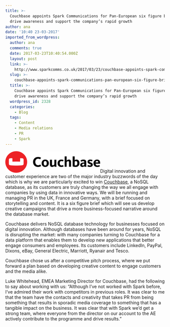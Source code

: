 ```yaml
---
title: >-
  Couchbase appoints Spark Communications for Pan-European six figure brief to
  drive awareness and support the company’s rapid growth
author: ana
date: '10:40 23-03-2017'
imported_from_wordpress:
  author: ana
  comments: true
  date: 2017-03-23T10:40:54.000Z
  layout: post
  link: >-
    http://www.sparkcomms.co.uk/2017/03/23/couchbase-appoints-spark-communications-pan-european-six-figure-brief-drive-awareness-support-companys-rapid-growth/
  slug: >-
    couchbase-appoints-spark-communications-pan-european-six-figure-brief-drive-awareness-support-companys-rapid-growth
  title: >-
    Couchbase appoints Spark Communications for Pan-European six figure brief to
    drive awareness and support the company’s rapid growth
  wordpress_id: 2328
  categories:
    - Blog
  tags:
    - Content
    - Media relations
    - PR
    - Spark
---
```


![Couchbase](Couchbase-300x68.png)Digital innovation and customer experience are two of the major industry buzzwords of the day which is why we are particularly excited to win [Couchbase](http://www.couchbase.com/), a NoSQL database, as its customers are truly changing the way we all engage with companies by using data in innovative ways. We will be running and managing PR in the UK, France and Germany, with a brief focused on storytelling and content. It is a six figure brief which will see us develop creative campaigns that drive a more business-focused narrative around the database market.

Couchbase delivers NoSQL database technology for businesses focused on digital innovation. Although databases have been around for years, NoSQL is disrupting the market: with many companies turning to Couchbase for a data platform that enables them to develop new applications that better engage consumers and employees. Its customers include LinkedIn, PayPal, Dixons, eBay, General Electric, Marriott, Ryanair and Tesco.

Couchbase chose us after a competitive pitch process, where we put forward a plan based on developing creative content to engage customers and the media alike.

Luke Whitehead, EMEA Marketing Director for Couchbase, had the following to say about working with us: “Although I’ve not worked with Spark before, I’ve admired their work with competitors in previous roles. It was clear to me that the team have the contacts and creativity that takes PR from being something that results in sporadic media coverage to something that has a tangible impact on the business. It was clear that with Spark we’d get a strong team, where everyone from the director on our account to the AE actively contribute to the programme and drive results.”
